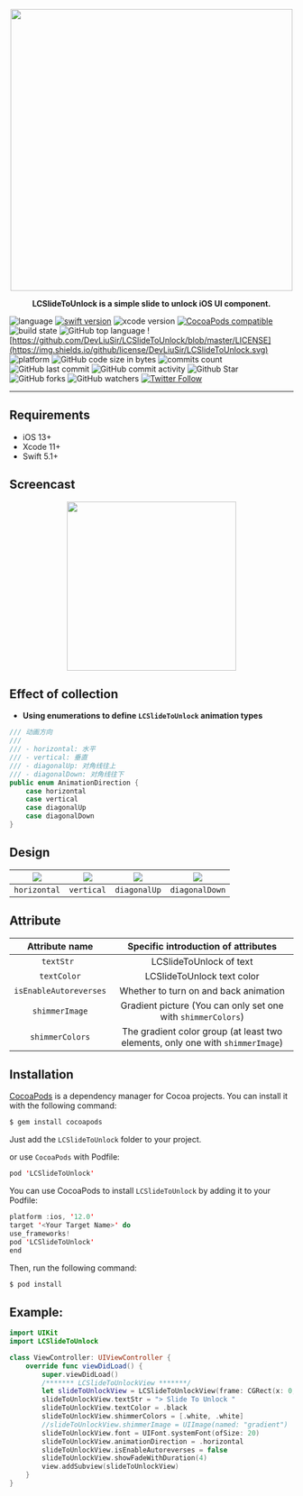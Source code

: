 <p align="center"> 
<img  src="https://github.com/DevLiuSir/LCSlideToUnlock/raw/master/Screencast/LCSlideToUnlock.png" width="500" height="500"></p>

<p align="center"> <b>LCSlideToUnlock is a simple slide to unlock iOS UI component.</b></p> 


![language](https://img.shields.io/badge/language-swift-orange.svg)
[![swift version](https://img.shields.io/badge/swift-5+-blue.svg?style=flat)](https://developer.apple.com/swift/)
![xcode version](https://img.shields.io/badge/xcode-11+-red.svg)
[![CocoaPods compatible](https://img.shields.io/cocoapods/v/LCSlideToUnlock.svg)](#cocoapods) 
![build state](https://img.shields.io/badge/build-passing-brightgreen)
![GitHub top language](https://img.shields.io/github/languages/top/DevLiuSir/LCSlideToUnlock?color=blueviolet)
![https://github.com/DevLiuSir/LCSlideToUnlock/blob/master/LICENSE](https://img.shields.io/github/license/DevLiuSir/LCSlideToUnlock.svg)
![platform](https://img.shields.io/badge/platform-ios-lightgrey.svg)
![GitHub code size in bytes](https://img.shields.io/github/languages/code-size/DevLiuSir/LCSlideToUnlock?color=ff69b4&label=codeSize)
![commits count](https://badgen.net/github/commits/DevLiuSir/LCSlideToUnlock)
![GitHub last commit](https://img.shields.io/github/last-commit/DevLiuSir/LCSlideToUnlock)
![GitHub commit activity](https://img.shields.io/github/commit-activity/m/DevLiuSir/LCSlideToUnlock)
![Github Star](https://img.shields.io/github/stars/DevLiuSir/LCSlideToUnlock.svg?style=social&label=Star)
![GitHub forks](https://img.shields.io/github/forks/DevLiuSir/LCSlideToUnlock?style=social)
![GitHub watchers](https://img.shields.io/github/watchers/DevLiuSir/LCSlideToUnlock?style=social)
[![Twitter Follow](https://img.shields.io/twitter/follow/LiuChuan_.svg?style=social)](https://twitter.com/LiuChuan_)


---


## Requirements

- iOS 13+
- Xcode 11+
- Swift 5.1+

## Screencast

<div align=center> 
<img src="https://github.com/DevLiuSir/LCSlideToUnlock/raw/master/Screencast/Screencast02.png" width="300">
</div>


## Effect of collection

- **Using enumerations to define `LCSlideToUnlock` animation types**


```swift
/// 动画方向
///
/// - horizontal: 水平
/// - vertical: 垂直
/// - diagonalUp: 对角线往上
/// - diagonalDown: 对角线往下
public enum AnimationDirection {
    case horizontal
    case vertical
    case diagonalUp
    case diagonalDown
}
```

## Design

| ![](https://github.com/DevLiuSir/LCSlideToUnlock/raw/master/Screencast/horizontal.gif) | ![](https://github.com/DevLiuSir/LCSlideToUnlock/raw/master/Screencast/vertical.gif) |  ![](https://github.com/DevLiuSir/LCSlideToUnlock/raw/master/Screencast/diagonalUp.gif) |  ![](https://github.com/DevLiuSir/LCSlideToUnlock/raw/master/Screencast/diagonalDown.gif) |
| :------------: | :------------: | :------------: | :------------: |
| `horizontal` | `vertical` | `diagonalUp`  | `diagonalDown` |


## Attribute

|  Attribute name	|  Specific introduction of attributes	|
| :------------: | :------------: | 
|  `textStr `  |  LCSlideToUnlock  of  text  |
|  `textColor`	|  LCSlideToUnlock  text  color  |
|  `isEnableAutoreverses`	|  Whether to turn on and back animation  |
|  `shimmerImage`  | Gradient picture (You can only set one with `shimmerColors`) |
|  `shimmerColors`  |  The gradient color group (at least two elements, only one with `shimmerImage`)	|


## Installation

[CocoaPods](http://cocoapods.org/) is a dependency manager for Cocoa projects. You can install it with the following command:

```swift
$ gem install cocoapods
```


Just add the `LCSlideToUnlock` folder to your project.

or use `CocoaPods` with Podfile:

```swift
pod 'LCSlideToUnlock'
```

You can use CocoaPods to install `LCSlideToUnlock` by adding it to your Podfile:


```swift
platform :ios, '12.0'
target '<Your Target Name>' do
use_frameworks!
pod 'LCSlideToUnlock'
end
```



Then, run the following command:

```swift
$ pod install
```


## Example:

```swift
import UIKit
import LCSlideToUnlock

class ViewController: UIViewController {
    override func viewDidLoad() {
        super.viewDidLoad()
        /******* LCSlideToUnlockView *******/
        let slideToUnlockView = LCSlideToUnlockView(frame: CGRect(x: 0, y: view.bounds.height - 100, width: view.bounds.width, height: 40))
        slideToUnlockView.textStr = "> Slide To Unlock "
        slideToUnlockView.textColor = .black
        slideToUnlockView.shimmerColors = [.white, .white]
        //slideToUnlockView.shimmerImage = UIImage(named: "gradient")
        slideToUnlockView.font = UIFont.systemFont(ofSize: 20)
        slideToUnlockView.animationDirection = .horizontal
        slideToUnlockView.isEnableAutoreverses = false
        slideToUnlockView.showFadeWithDuration(4)
        view.addSubview(slideToUnlockView)
    }
}
```
